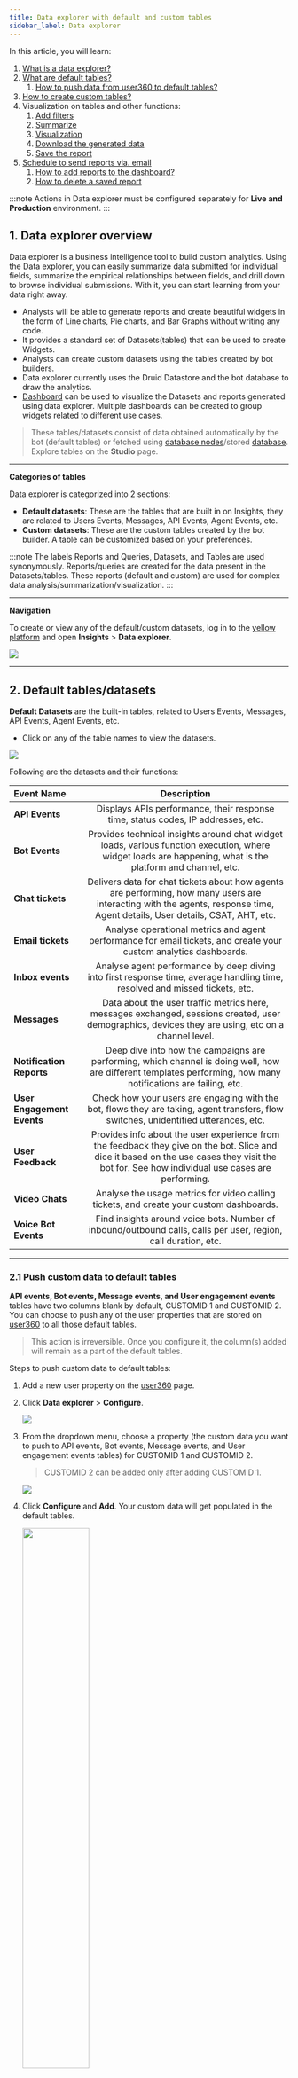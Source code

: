 ```yaml
---
title: Data explorer with default and custom tables 
sidebar_label: Data explorer  
---
```


In this article, you will learn: 
1. [What is a data explorer?](#1)
2. [What are default tables?](#2)
    1. [How to push data from user360 to default tables?](#21)
3. [How to create custom tables?](#3)
4. Visualization on tables and other functions:
    1. [Add filters](#4)
    2. [Summarize](#5)
    3. [Visualization](#6)
    4. [Download the generated data](#7)
    5. [Save the report](#8)
5. [Schedule to send reports via. email](#9)
    1. [How to add reports to the dashboard?](#10)
    2. [How to delete a saved report](#11)


:::note
Actions in Data explorer must be configured separately for **Live and Production** environment.
:::



## <a name="1"></a> 1. Data explorer overview

Data explorer is a business intelligence tool to build custom analytics. 
Using the Data explorer, you can easily summarize data submitted for individual fields, summarize the empirical relationships between fields, and drill down to browse individual submissions. With it, you can start learning from your data right away.
- Analysts will be able to generate reports and create beautiful widgets in the form of Line charts, Pie charts, and Bar Graphs without writing any code. 
- It provides a standard set of Datasets(tables) that can be used to create Widgets. 
- Analysts can create custom datasets using the tables created by bot builders.
- Data explorer currently uses the Druid Datastore and the bot database to draw the analytics.
- [Dashboard](https://docs.yellow.ai/docs/platform_concepts/growth/dashboards) can be used to visualize the Datasets and reports generated using data explorer. Multiple dashboards can be created to group widgets related to different use cases.

> These tables/datasets consist of data obtained automatically by the bot (default tables) or fetched using [database nodes](https://docs.yellow.ai/docs/platform_concepts/studio/build/nodes/action-nodes#23-database)/stored [database](https://docs.yellow.ai/docs/platform_concepts/studio/database). 
> Explore tables on the **Studio** page. 


---

**Categories of tables** 



Data explorer is categorized into 2 sections:

* **Default datasets**:  These are the tables that are built in on Insights, they are related to Users Events, Messages, API Events, Agent Events, etc.
* **Custom datasets**: These are the custom tables created by the bot builder. A table can be customized based on your preferences.

:::note
The labels Reports and Queries, Datasets, and Tables are used synonymously. Reports/queries are created for the data present in the Datasets/tables. These reports (default and custom) are used for complex data analysis/summarization/visualization. 
:::

----

**Navigation** 

To create or view any of the default/custom datasets, log in to the [yellow platform](https://cloud.yellow.ai/) and open **Insights** > **Data explorer**. 

![](https://i.imgur.com/RfNjgFD.png)




----

## <a name="2"></a> 2. Default tables/datasets 

**Default Datasets** are the built-in tables, related to Users Events, Messages, API Events, Agent Events, etc.
- Click on any of the table names to view the datasets. 

![](https://i.imgur.com/uqwkU9X.png)

Following are the datasets and their functions:

| Event Name | Description |
|:-------- |:--------:|
| **API Events** | Displays APIs performance, their response time, status codes, IP addresses, etc. |
| **Bot Events** | Provides technical insights around chat widget loads, various function execution, where widget loads are happening, what is the platform and channel, etc. |
| **Chat tickets** |  Delivers data for chat tickets about how agents are performing, how many users are interacting with the agents, response time, Agent details, User details, CSAT, AHT, etc. |
| **Email tickets** |  Analyse operational metrics and agent performance for email tickets, and create your custom analytics dashboards. |
|**Inbox events**|Analyse agent performance by deep diving into first response time, average handling time, resolved and missed tickets, etc.|
| **Messages** | Data about the user traffic metrics here, messages exchanged, sessions created, user demographics, devices they are using, etc on a channel level. |
| **Notification Reports** | Deep dive into how the campaigns are performing, which channel is doing well, how are different templates performing, how many notifications are failing, etc. |
| **User Engagement Events** | Check how your users are engaging with the bot, flows they are taking, agent transfers, flow switches, unidentified utterances, etc. |
| **User Feedback** | Provides info about the user experience from the feedback they give on the bot. Slice and dice it based on the use cases they visit the bot for. See how individual use cases are performing. |
|**Video Chats**|Analyse the usage metrics for video calling tickets, and create your custom dashboards.|
| **Voice Bot Events** | Find insights around voice bots. Number of inbound/outbound calls, calls per user, region, call duration, etc. |

------

### <a name="21"></a> 2.1 Push custom data to default tables  


**API events, Bot events, Message events, and User engagement events** tables have two columns blank by default, CUSTOMID 1	and CUSTOMID 2. You can choose to push any of the user properties that are stored on [user360](https://docs.yellow.ai/docs/platform_concepts/engagement/cdp/user_data/user_properties) to all those default tables. 

> This action is irreversible. Once you configure it, the column(s) added will remain as a part of the default tables. 

Steps to push custom data to default tables: 

1. Add a new user property on the [user360](https://docs.yellow.ai/docs/platform_concepts/engagement/cdp/user_data/user_properties#21-add-user-property) page.  
2. Click **Data explorer** > **Configure**. 

    ![](https://i.imgur.com/y0JULrU.png)

3. From the dropdown menu, choose a property (the custom data you want to push to API events, Bot events, Message events, and User engagement events tables) for CUSTOMID 1 and CUSTOMID 2.

    > CUSTOMID 2 can be added only after adding CUSTOMID 1.  

    ![](https://i.imgur.com/c4qJSSX.png)
4. Click **Configure** and **Add**. Your custom data will get populated in the default tables.  

    <img  src="https://i.imgur.com/EmlxTmE.png"  width="50%"/>



---



## <a name="3"></a> 3. Create custom tables

**Custom datasets** are customized tables created by the bot builder. You can customize the table based on your preferences.

Custom queries can be created using the default datasets or custom datasets.
- Click **+Create Report**. 
- Select the type of **query** and click **Next**. 

![](https://i.imgur.com/pHHRhJx.png)


There are 2 types of queries one can choose from to create reports on the required tables, they are: 
1. **Custom query**: You can choose a default/custom table, filter, summarise and visualize it with the given buttons. It contains a simple interface and you don't need any database queries.
    - Queries can be constructed using filters and logic within Filters. Data can be filtered by a specific column value or a combination of column values. Data generated at any step can be downloaded to your local system as a . CSV file by clicking **Actions** > **Export as CSV**.

![](https://i.imgur.com/Rj2r4Of.png)   


2. **Native query**: This is used for complicated analysis where you can write your SQL query.

![](https://i.imgur.com/gM5kxps.png)



----


## 4. Data visualization and other functions

This process is the same for default and custom tables, follow the given steps to visualise your table data: 


### <a name="4"></a> 4.1 Filter data

1. Click the required default/custom table name to open it. On the query page, click the **Filter** option.   
<img  src="https://i.imgur.com/U3zEAfP.png"  width="70%"/>

2. Filters are generated based on the dataset column names. Hence Filters are different for each table.
3. Multiple filters can be added at once, click on each of the filters and select the conditions. 
4. Click **Apply filter**. 


<img  src="https://i.imgur.com/JhC4uu4.png"  width="40%"/>

### <a name="5"></a> 4.2 Summarize and group by

> Summarize options are available based on the selected subscription models. 

In this panel, you can **Summarise** the datasets/tables by a count of the table data (number of rows) and **Group by** the column fields.

**Summarize by:**

1. On the query page, click **Summarize**. 

<img  src="https://i.imgur.com/eMJQDjM.png"  width="70%"/>

2. Click **Add metrics** to explore the available summary options. 


<img  src="https://i.imgur.com/aAIZ386.png"  width="50%"/>

3. Dataset can be summarized(grouping Rows) by selecting a Column Name, and selecting required metrics like count, the sum of, an average of, the number of distinct values of, minimum of, and/or maximum of.

![](https://i.imgur.com/9eHJRTO.png)


:::note
Remove the filters when the data is summarized.
:::

**Group by** 

1. Records can be grouped by a specific column. Select the column name.
2. Multiple column names can be selected. 
3. Click **Apply**.

<img  src="https://i.imgur.com/jPQkIrU.png"  width="40%"/>

4. Records can be listed page wise defining the number of records per page. Records can be sorted in ascending and descending order by a specific column.  
5. Click on the column label to sort the data.

![](https://i.imgur.com/D1APkgS.png)

----

### <a name="6"></a> 4.3 Visualization


Visualizing data (in charts, graphs, dashboards, etc.) is the most powerful strategy for getting your numbers out of your spreadsheets and into real-world conversations. You can visualize the summarized tables by following the below steps. 

1. On the query page, click **Visualisation**.

<img  src="https://i.imgur.com/d2RVzrQ.png"  width="70%"/>


> Tables must be Summarized before applying visualization. 


2. Select the required chart. Hover the mouse on top of the chart for more details.
    - Line chart
    - Bar graph
    - Pie chart
    - Funnel
    - Table view
    - Row view
3. Click **Done**. Refresh the page after making changes.

![](https://i.imgur.com/nvsshH8.png)


**Example**: **Pie Chart** 

![](https://i.imgur.com/Yuj3tfA.png)

### <a name="7"></a> 4.4 Download data 

- Click **Actions** and download this data (.CSV file) to your local system. 

<img  src="https://i.imgur.com/U68nIwL.png"  width="80%"/>

------
### <a name="8"></a> 4.5 Save query 

These summarized/visualized queries can be used for future references and they will be available for quick use on the data explorer page, click the **Save query** option available at the bottom of the page. 

![](https://i.imgur.com/gpfmER3.png)


------
## 5. Actions on Saved reports 

### <a name="9"></a> 5.1 Schedule a report

To schedule a report, follow the below steps: 

1. Saved queries are available as saved reports on the data explorer page, open any of your saved reports. For example: Studio feedback. 

![](https://i.imgur.com/DkPaVC3.png)

3. On the queries page, click **Actions**. From the dropdown select **Schedule report**. 

![](https://i.imgur.com/MV03xWg.png)



4. On the side panel, configure the following: 

    - **Frequency**: You can choose hourly, weekly (select the days of the week that the report needs to be sent on), monthly or quarterly (choose timezone and dates).

    ![](https://i.imgur.com/bESvQgj.png)

    - **Email**: Specify the email IDs of the recipients to which the report needs to be sent. You can add up to a maximum of 10 email IDs (they can also be external to your organization).
    - **Subject**: Subject is pre-filled with the report name.
    - **Message**: Type in a message that you want to add to the body of the email.

<img  src="https://i.imgur.com/zxTLVCF.png"  width="50%"/>

5. After configuring the details, you can send a test email to check if the format of the email is as expected, this test email is sent out to the entered email idea.


<img  src="https://i.imgur.com/iGVGPiB.png"  width="70%"/>

6. Click **Save**. This report will be sent to the respective email IDs as per the schedule. 

### <a name="10"></a> 5.2 Add report to dashboard

For faster access and visualization, you can add this saved report to your dashboard by clicking **Add to dashboard** from the **Actions** dropdown. 

![](https://i.imgur.com/mAutxVu.png)

> Click [here](https://docs.yellow.ai/docs/platform_concepts/growth/dashboards#--12-create-a-dashboard-from-data-explorer) for more details. 

### <a name="11"></a> 5.3 Delete a saved report

To delete the saved query, select **Delete query** from the **Actions** dropdown.

![](https://i.imgur.com/EhrsQV1.png)